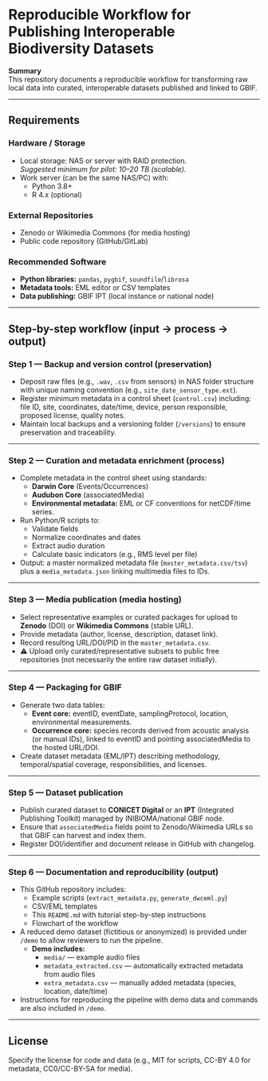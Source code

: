 # Reproducible Workflow for Publishing Interoperable Biodiversity Datasets

**Summary**  
This repository documents a reproducible workflow for transforming raw local data into curated, interoperable datasets published and linked to GBIF.

---

## Requirements

### Hardware / Storage
- Local storage: NAS or server with RAID protection.  
  *Suggested minimum for pilot: 10–20 TB (scalable).*
- Work server (can be the same NAS/PC) with:
  - Python 3.8+  
  - R 4.x (optional)

### External Repositories
- Zenodo or Wikimedia Commons (for media hosting)  
- Public code repository (GitHub/GitLab)

### Recommended Software
- **Python libraries:** `pandas`, `pygbif`, `soundfile`/`librosa`  
- **Metadata tools:** EML editor or CSV templates  
- **Data publishing:** GBIF IPT (local instance or national node)

---

## Step-by-step workflow (input → process → output)

### Step 1 — Backup and version control (preservation)
- Deposit raw files (e.g., `.wav`, `.csv` from sensors) in NAS folder structure with unique naming convention (e.g., `site_date_sensor_type.ext`).  
- Register minimum metadata in a control sheet (`control.csv`) including: file ID, site, coordinates, date/time, device, person responsible, proposed license, quality notes.  
- Maintain local backups and a versioning folder (`/versions`) to ensure preservation and traceability.

---

### Step 2 — Curation and metadata enrichment (process)
- Complete metadata in the control sheet using standards:  
  - **Darwin Core** (Events/Occurrences)  
  - **Audubon Core** (associatedMedia)  
  - **Environmental metadata:** EML or CF conventions for netCDF/time series.  
- Run Python/R scripts to:  
  - Validate fields  
  - Normalize coordinates and dates  
  - Extract audio duration  
  - Calculate basic indicators (e.g., RMS level per file)  
- Output: a master normalized metadata file (`master_metadata.csv/tsv`) plus a `media_metadata.json` linking multimedia files to IDs.

---

### Step 3 — Media publication (media hosting)
- Select representative examples or curated packages for upload to **Zenodo** (DOI) or **Wikimedia Commons** (stable URL).  
- Provide metadata (author, license, description, dataset link).  
- Record resulting URL/DOI/PID in the `master_metadata.csv`.  
- ⚠️ Upload only curated/representative subsets to public free repositories (not necessarily the entire raw dataset initially).

---

### Step 4 — Packaging for GBIF
- Generate two data tables:  
  - **Event core:** eventID, eventDate, samplingProtocol, location, environmental measurements.  
  - **Occurrence core:** species records derived from acoustic analysis (or manual IDs), linked to eventID and pointing associatedMedia to the hosted URL/DOI.  
- Create dataset metadata (EML/IPT) describing methodology, temporal/spatial coverage, responsibilities, and licenses.

---

### Step 5 — Dataset publication
- Publish curated dataset to **CONICET Digital** or an **IPT** (Integrated Publishing Toolkit) managed by INIBIOMA/national GBIF node.  
- Ensure that `associatedMedia` fields point to Zenodo/Wikimedia URLs so that GBIF can harvest and index them.  
- Register DOI/identifier and document release in GitHub with changelog.

---

### Step 6 — Documentation and reproducibility (output)
- This GitHub repository includes:  
  - Example scripts (`extract_metadata.py`, `generate_dwceml.py`)  
  - CSV/EML templates  
  - This `README.md` with tutorial step-by-step instructions  
  - Flowchart of the workflow  
- A reduced demo dataset (fictitious or anonymized) is provided under `/demo` to allow reviewers to run the pipeline.  
  - **Demo includes:**  
    - `media/` — example audio files  
    - `metadata_extracted.csv` — automatically extracted metadata from audio files  
    - `extra_metadata.csv` — manually added metadata (species, location, date/time)  
- Instructions for reproducing the pipeline with demo data and commands are also included in `/demo`.

---

## License
Specify the license for code and data (e.g., MIT for scripts, CC-BY 4.0 for metadata, CC0/CC-BY-SA for media).
